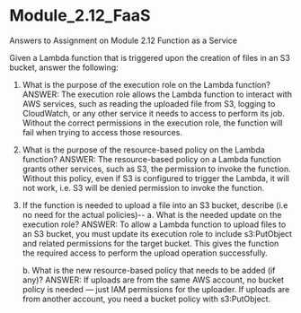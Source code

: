 # Module_2.12_FaaS
Answers to Assignment on Module 2.12 Function as a Service

Given a Lambda function that is triggered upon the creation of files in an S3 bucket, answer the 
following:
 1. What is the purpose of the execution role on the Lambda function?
    ANSWER: The execution role allows the Lambda function to interact with AWS services, such as reading the uploaded file from S3,
            logging to CloudWatch, or any other service it needs to access to perform its job.
            Without the correct permissions in the execution role, the function will fail when trying to access those resources.

 2. What is the purpose of the resource-based policy on the Lambda function?
    ANSWER: The resource-based policy on a Lambda function grants other services, such as S3, the permission to invoke the function.
            Without this policy, even if S3 is configured to trigger the Lambda, it will not work, i.e. S3 will be denied permission to invoke the function.
    
 3. If the function is needed to upload a file into an S3 bucket, describe (i.e no need for the actual policies)--
    a.  What is the needed update on the execution role?
        ANSWER: To allow a Lambda function to upload files to an S3 bucket, you must update its execution role to include s3:PutObject and related permissions for the target bucket.
            This gives the function the required access to perform the upload operation successfully.
 
     b. What is the new resource-based policy that needs to be added (if any)?
        ANSWER: If uploads are from the same AWS account, no bucket policy is needed — just IAM permissions for the uploader.
                If uploads are from another account, you need a bucket policy with s3:PutObject.
